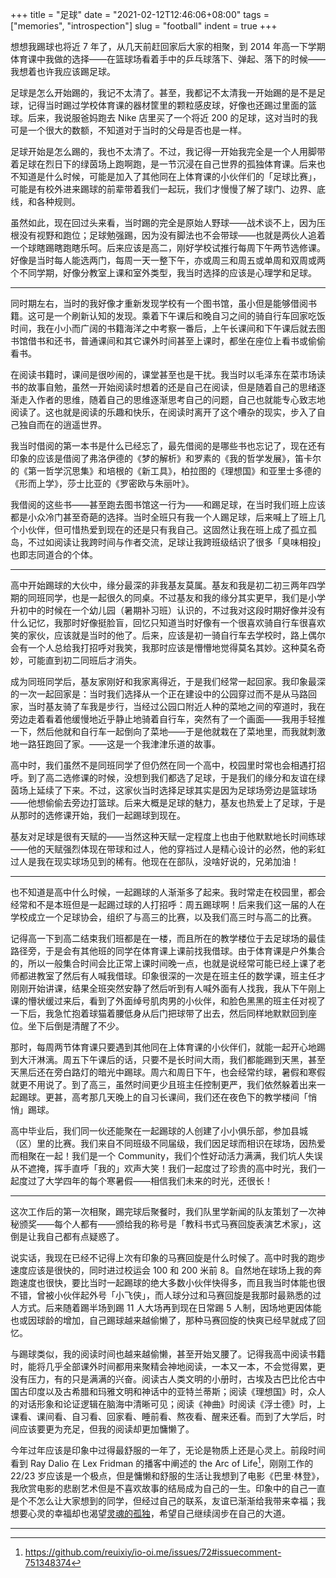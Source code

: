 +++
title = "足球"
date = "2021-02-12T12:46:06+08:00"
tags = ["memories", "introspection"]
slug = "football"
indent = true
+++

想想我踢球也将近 7 年了，从几天前赶回家后大家的相聚，到 2014 年高一下学期体育课中我做的选择——在篮球场看着手中的乒乓球落下、弹起、落下的时候——我想着也许我应该踢足球。

足球是怎么开始踢的，我记不太清了。甚至，我都记不太清我一开始踢的是不是足球，记得当时踢过学校体育课的器材筐里的颗粒感皮球，好像也还踢过里面的篮球。后来，我说服爸妈跑去 Nike 店里买了一个将近 200 的足球，这对当时的我可是一个很大的数额，不知道对于当时的父母是否也是一样。

足球开始是怎么踢的，我也不太清了。不过，我记得一开始我完全是一个人用脚带着足球在烈日下的绿茵场上跑啊跑，是一节沉浸在自己世界的孤独体育课。后来也不知道是什么时候，可能是加入了其他同在上体育课的小伙伴们的「足球比赛」，可能是有校外进来踢球的前辈带着我们一起玩，我们才慢慢了解了球门、边界、底线，和各种规则。

虽然如此，现在回过头来看，当时踢的完全是原始人野球——战术谈不上，因为压根没有视野和跑位；足球勉强踢，因为没有脚法也不会带球——也就是两伙人追着一个球瞎踢瞎跑瞎乐呵。后来应该是高二，刚好学校试推行每周下午两节选修课。好像是当时每人能选两门，每周一天一整下午，亦或周三和周五或单周和双周或两个不同学期，好像分教室上课和室外类型，我当时选择的应该是心理学和足球。

---

同时期左右，当时的我好像才重新发现学校有一个图书馆，虽小但是能够借阅书籍。这可是一个刷新认知的发现。乘着下午课后和晚自习之间的骑自行车回家吃饭时间，我在小小而广阔的书籍海洋之中考察一番后，上午长课间和下午课后就去图书馆借书和还书，普通课间和其它课外时间甚至上课时，都坐在座位上看书或偷偷看书。

在阅读书籍时，课间是很吵闹的，课堂甚至也是干扰。我当时以毛泽东在菜市场读书的故事自勉，虽然一开始阅读时想着的还是自己在阅读，但是随着自己的思绪逐渐走入作者的思维，随着自己的思维逐渐思考自己的问题，自己也就能专心致志地阅读了。这也就是阅读的乐趣和快乐，在阅读时离开了这个嘈杂的现实，步入了自己独自而在的逍遥世界。

我当时借阅的第一本书是什么已经忘了，最先借阅的是哪些书也忘记了，现在还有印象的应该是借阅了弗洛伊德的《梦的解析》和罗素的《我的哲学发展》，笛卡尔的《第一哲学沉思集》和培根的《新工具》，柏拉图的《理想国》和亚里士多德的《形而上学》，莎士比亚的《罗密欧与朱丽叶》。

我借阅的这些书——甚至跑去图书馆这一行为——和踢足球，在当时我们班上应该都是小众冷门甚至奇葩的选择。当时全班只有我一个人踢足球，后来喊上了班上几个小伙伴，但可惜热爱到现在的还是只有我自己。这固然让我在班上成了孤立孤岛，不过如阅读让我跨时间与作者交流，足球让我跨班级结识了很多「臭味相投」也即志同道合的个体。

---

高中开始踢球的大伙中，缘分最深的非我基友莫属。基友和我是初二初三两年四学期的同班同学，也是一起很久的同桌。不过基友和我的缘分其实更早，我们是小学升初中的时候在一个幼儿园（暑期补习班）认识的，不过我对这段时期好像并没有什么记忆，我那时好像挺脸盲，回忆只知道当时好像有一个很喜欢骑自行车很喜欢笑的家伙，应该就是当时的他了。后来，应该是初一骑自行车去学校时，路上偶尔会有一个人总给我打招呼对我笑，我那时应该是懵懵地觉得莫名其妙。这种莫名奇妙，可能直到初二同班后才消失。

成为同班同学后，基友家刚好和我家离得近，于是我们经常一起回家。我印象最深的一次一起回家是：当时我们选择从一个正在建设中的公园穿过而不是从马路回家，当时基友骑了车我是步行，当经过公园口附近人种的菜地之间的窄道时，我在旁边走着看着他缓慢地近乎静止地骑着自行车，突然有了一个画面——我用手轻推一下，然后他就和自行车一起倒向了菜地——于是他就栽在了菜地里，而我就刺激地一路狂跑回了家。——这是一个我津津乐道的故事。

高中时，我们虽然不是同班同学了但仍然在同一个高中，校园里时常也会相遇打招呼。到了高二选修课的时候，没想到我们都选了足球，于是我们的缘分和友谊在绿茵场上延续了下来。不过，这家伙当时选择足球其实是因为足球场旁边是篮球场——他想偷偷去旁边打篮球。后来大概是足球的魅力，基友也热爱上了足球，于是从那时的选修课开始，我们一起踢球到现在。

基友对足球是很有天赋的——当然这种天赋一定程度上也由于他默默地长时间练球——他的天赋强烈体现在带球和过人，他的穿裆过人是精心设计的必然，他的彩虹过人是我在现实球场见到的稀有。他现在在部队，没啥好说的，兄弟加油！

---

也不知道是高中什么时候，一起踢球的人渐渐多了起来。我时常走在校园里，都会经常和不是本班但是一起踢过球的人打招呼：周五踢球啊！后来我们这一届的人在学校成立一个足球协会，组织了与高三的比赛，以及我们高三时与高二的比赛。

记得高一下到高二结束我们班都是在一楼，而且所在的教学楼位于去足球场的最佳路径旁，于是会有其他班的同学在体育课上课前找我借球。由于体育课是户外集合的，所以一般集合时间会比正常上课时间晚一点，也就是说经常可能已经上课了老师都进教室了然后有人喊我借球。印象很深的一次是在班主任的数学课，班主任才刚刚开始讲课，结果全班突然安静了然后听到有人喊外面有人找我，我从下午刚上课的懵状缓过来后，看到了外面绰号肌肉男的小伙伴，和脸色黑黑的班主任对视了一下后，我急忙抱着球猫着腰低身从后门把球带了出去，然后同样地默默回到座位。坐下后倒是清醒了不少。

那时，每周两节体育课只要遇到其他同在上体育课的小伙伴们，就能一起开心地踢到大汗淋漓。周五下午课后的话，只要不是长时间大雨，我们都能踢到天黑，甚至天黑后还在旁白路灯的暗光中踢球。周六和周日下午，也会经常约球，暑假和寒假就更不用说了。到了高三，虽然时间更少且班主任控制更严，我们依然躲着出来一起踢球。更甚，高考那几天晚上的自习长课间，我们还在夜色下的教学楼间「悄悄」踢球。

高中毕业后，我们同一伙还能聚在一起踢球的人创建了小小俱乐部，参加县城（区）里的比赛。我们来自不同班级不同届级，我们因足球而相识在球场，因热爱而相聚在一起！我们是一个 Community，我们个性好动活力满满，我们坑人失误从不遮掩，挥手直呼「我的」欢声大笑！我们一起度过了珍贵的高中时光，我们一起度过了大学四年的每个寒暑假——相信我们未来的时光，还很长！

---

这次工作后的第一次相聚，踢完球后聚餐时，我们队里学新闻的队友策划了一次神秘颁奖——每个人都有——颁给我的称号是「教科书式马赛回旋表演艺术家」，这倒是让我自己都有点疑惑了。

说实话，我现在已经不记得上次有印象的马赛回旋是什么时候了。高中时我的跑步速度应该是很快的，同时进过校运会 100 和 200 米前 8。自然地在球场上我的奔跑速度也很快，要比当时一起踢球的绝大多数小伙伴快得多，而且我当时体能也很不错，曾被小伙伴起外号「小飞侠」，而人球分过和马赛回旋是我那时最熟悉的过人方式。后来随着踢半场到踢 11 人大场再到现在日常踢 5 人制，因场地更因体能也或因球龄的增加，自己踢球越来越偷懒了，那种马赛回旋的快爽已经早就成了回忆。

与踢球类似，我的阅读时间也越来越偷懒，甚至开始叉腰了。记得我高中阅读书籍时，能将几乎全部课外时间都用来聚精会神地阅读，一本又一本，不会觉得累，更没有压力，有的只是满满的兴奋。阅读古人类文明的小册时，古埃及古巴比伦古中国古印度以及古希腊和玛雅文明和神话中的亚特兰蒂斯；阅读《理想国》时，众人的对话形象和论证逻辑在脑海中清晰可见；阅读《神曲》时阅读《浮士德》时，上课看、课间看、自习看、回家看、睡前看、熬夜看、醒来还看。而到了大学后，时间应该要更为充足，但我的阅读却更加慵懒了。

今年过年应该是印象中过得最舒服的一年了，无论是物质上还是心灵上。前段时间看到 Ray Dalio 在 Lex Fridman 的播客中阐述的 the Arc of Life[^1]，刚刚工作的 22/23 岁应该是一个极点，但是慵懒和舒服的生活让我想到了电影《巴里·林登》，我欣赏电影的悲剧艺术但是不喜欢故事的结局成为自己的一生。印象中的自己一直是个不怎么让大家想到的同学，但经过自己的联系，友谊已渐渐给我带来幸福；我想要心灵的幸福却也渴望[灵魂的孤独](https://yixiuer.me/excerpt/albert-einstein-self-portrayal/)，希望自己继续阔步在自己的大道。

---

[^1]: https://github.com/reuixiy/io-oi.me/issues/72#issuecomment-751348374
